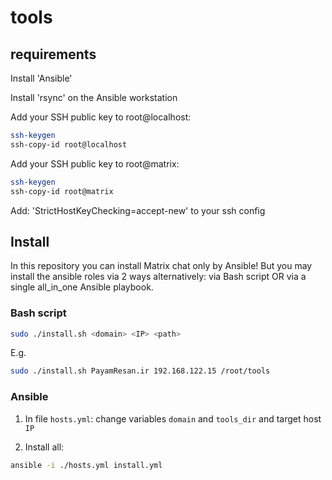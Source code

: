 # tools

## requirements

Install 'Ansible'

Install 'rsync' on the Ansible workstation

Add your SSH public key to root@localhost:
```bash
ssh-keygen
ssh-copy-id root@localhost
```

Add your SSH public key to root@matrix:
```bash
ssh-keygen
ssh-copy-id root@matrix
```

Add: 'StrictHostKeyChecking=accept-new' to your ssh config

## Install
In this repository you can install Matrix chat only by Ansible! But you may install the ansible roles via 2 ways alternatively: via Bash script OR via a single all_in_one Ansible playbook.

### Bash script
```bash
sudo ./install.sh <domain> <IP> <path>
```
E.g.
```bash
sudo ./install.sh PayamResan.ir 192.168.122.15 /root/tools
```

### Ansible
1. In file `hosts.yml`: change variables `domain` and `tools_dir` and target host `IP`

2. Install all:

```bash
ansible -i ./hosts.yml install.yml
```
